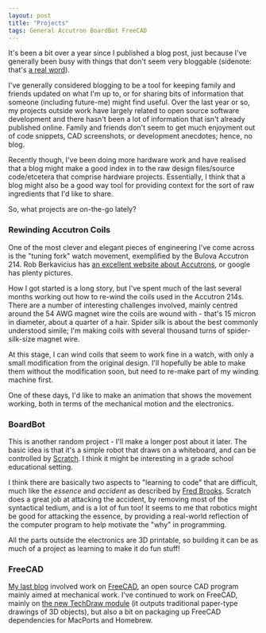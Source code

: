 ```yaml
---
layout: post
title: "Projects"
tags: General Accutron BoardBot FreeCAD
---
```


It's been a bit over a year since I published a blog post, just because I've generally been busy with things that don't seem very bloggable (sidenote: that's [a real word](http://www.oxforddictionaries.com/definition/english/bloggable)).

I've generally considered blogging to be a tool for keeping family and friends updated on what I'm up to, or for sharing bits of information that someone (including future-me) might find useful.
Over the last year or so, my projects outside work have largely related to open source software development and there hasn't been a lot of information that isn't already published online.
Family and friends don't seem to get much enjoyment out of code snippets, CAD screenshots, or development anecdotes; hence, no blog.

Recently though, I've been doing more hardware work and have realised that a blog might make a good index in to the raw design files/source code/etcetera that comprise hardware projects.
Essentially, I think that a blog might also be a good way tool for providing context for the sort of raw ingredients that I'd like to share.

So, what projects are on-the-go lately?

### Rewinding Accutron Coils

One of the most clever and elegant pieces of engineering I've come across is the "tuning fork" watch movement, exemplified by the Bulova Accutron 214.
Rob Berkavicius has [an excellent website about Accutrons](http://members.iinet.net.au/~fotoplot/acc.htm), or google has plenty pictures.

How I got started is a long story, but I've spent much of the last several months working out how to re-wind the coils used in the Accutron 214s.
There are a number of interesting challenges involved, mainly centred around the 54 AWG magnet wire the coils are wound with - that's 15 micron in diameter, about a quarter of a hair.
Spider silk is about the best commonly understood simile; I'm making coils with several thousand turns of spider-silk-size magnet wire.

At this stage, I can wind coils that seem to work fine in a watch, with only a small modification from the original design.
I'll hopefully be able to make them without the modification soon, but need to re-make part of my winding machine first.

One of these days, I'd like to make an animation that shows the movement working, both in terms of the mechanical motion and the electronics.


### BoardBot

This is another random project - I'll make a longer post about it later.
The basic idea is that it's a simple robot that draws on a whiteboard, and can be controlled by [Scratch](https://scratch.mit.edu/).
I think it might be interesting in a grade school educational setting.

I think there are basically two aspects to "learning to code" that are difficult, much like the _essence_ and _accident_ as described by [Fred Brooks](https://en.wikipedia.org/wiki/No_Silver_Bullet).
Scratch does a great job at attacking the accident, by removing most of the syntactical tedium, and is a lot of fun too!
It seems to me that robotics might be good for attacking the essence, by providing a real-world reflection of the computer program to help motivate the "why" in programming.

All the parts outside the electronics are 3D printable, so building it can be as much of a project as learning to make it do fun stuff!

### FreeCAD

[My last blog](https://opendeveloperfunding.wordpress.com/) involved work on [FreeCAD](http://freecadweb.org), an open source CAD program mainly aimed at mechanical work.
I've continued to work on FreeCAD, mainly on [the new TechDraw module](https://github.com/WandererFan/FreeCAD-TechDraw) (it outputs traditional paper-type drawings of 3D objects), but also a bit on packaging up FreeCAD dependencies for MacPorts and Homebrew.
